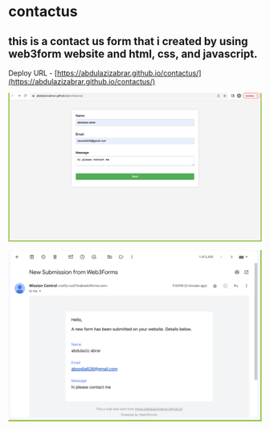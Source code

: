 # contactus
## this is a contact us form that i created by using web3form website and html, css, and javascript. 

Deploy URL - [https://abdulazizabrar.github.io/contactus/](https://abdulazizabrar.github.io/contactus/)

![Screenshot](assets/home.png)

![Screenshot](assets/gmail.png)
